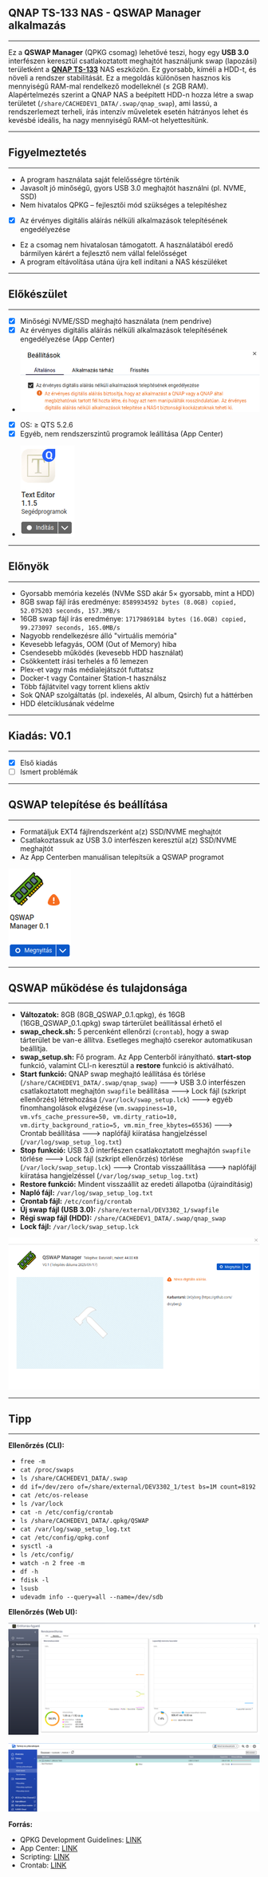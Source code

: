 ## QNAP TS-133 NAS - QSWAP Manager alkalmazás
---

Ez a **QSWAP Manager** (QPKG csomag) lehetővé teszi, hogy egy **USB 3.0** interfészen keresztül csatlakoztatott meghajtót használjunk swap (lapozási) területként a **[QNAP TS-133](https://www.qnap.com/hu-hu/product/ts-133)** NAS eszközön. Ez gyorsabb, kíméli a HDD-t, és növeli a rendszer stabilitását. Ez a megoldás különösen hasznos kis mennyiségű RAM-mal rendelkező modelleknél (≤ 2GB RAM). Alapértelmezés szerint a QNAP NAS a beépített HDD-n hozza létre a swap területet (`/share/CACHEDEV1_DATA/.swap/qnap_swap`), ami lassú, a rendszerlemezt terheli, írás intenzív műveletek esetén hátrányos lehet és kevésbé ideális, ha nagy mennyiségű RAM-ot helyettesítünk.

---
## Figyelmeztetés
---

- A program használata saját felelősségre történik
- Javasolt jó minőségű, gyors USB 3.0 meghajtót használni (pl. NVME, SSD)
- Nem hivatalos QPKG – fejlesztői mód szükséges a telepítéshez
- [x] Az érvényes digitális aláírás nélküli alkalmazások telepítésének engedélyezése
- Ez a csomag nem hivatalosan támogatott. A használatából eredő bármilyen kárért a fejlesztő nem vállal felelősséget
- A program eltávolítása utána újra kell indítani a NAS készüléket

---
## Előkészület
---

- [x] Minőségi NVME/SSD meghajtó használata (nem pendrive)
- [x] Az érvényes digitális aláírás nélküli alkalmazások telepítésének engedélyezése (App Center)
- ![](/img/1.png)
- [x] OS: ≥ QTS 5.2.6
- [x] Egyéb, nem rendszerszintű programok leállítása (App Center)
- ![](/img/2.png)

---
## Előnyök
---

- Gyorsabb memória kezelés (NVMe SSD akár 5× gyorsabb, mint a HDD)
- 8GB swap fájl írás eredménye: `8589934592 bytes (8.0GB) copied, 52.075203 seconds, 157.3MB/s`
- 16GB swap fájl írás eredménye: `17179869184 bytes (16.0GB) copied, 99.273097 seconds, 165.0MB/s`
- Nagyobb rendelkezésre álló "virtuális memória"
- Kevesebb lefagyás, OOM (Out of Memory) hiba
- Csendesebb működés (kevesebb HDD használat)
- Csökkentett írási terhelés a fő lemezen
- Plex-et vagy más médialejátszót futtatsz
- Docker-t vagy Container Station-t használsz
- Több fájlátvitel vagy torrent kliens aktív
- Sok QNAP szolgáltatás (pl. indexelés, AI album, Qsirch) fut a háttérben
- HDD életciklusának védelme

---
## Kiadás: V0.1
---

- [x] Első kiadás
- [ ] Ismert problémák

---
## QSWAP telepítése és beállítása
---

- Formatáljuk EXT4 fájlrendszerként a(z) SSD/NVME meghajtót
- Csatlakoztassuk az USB 3.0 interfészen keresztül a(z) SSD/NVME meghajtót
- Az App Centerben manuálisan telepítsük a QSWAP programot

![](/img/3.png)

---
## QSWAP működése és tulajdonsága
---

- **Változatok:** 8GB (8GB_QSWAP_0.1.qpkg), és 16GB (16GB_QSWAP_0.1.qpkg) swap tárterület beállítással érhető el
- **swap_check.sh:** 5 percenként ellenőrzi (`crontab`), hogy a swap tárterület be van-e állítva. Esetleges meghajtó cserekor automatikusan beállítja.
- **swap_setup.sh:** Fő program. Az App Centerből irányítható. **start-stop** funkció, valamint CLI-n keresztül a **restore** funkció is aktiválható.
- **Start funkció:** QNAP swap meghajtó leállítása és törlése (`/share/CACHEDEV1_DATA/.swap/qnap_swap`) ---> USB 3.0 interfészen csatlakoztatott meghajtón `swapfile` beállítása ---> Lock fájl (szkript ellenőrzés) létrehozása (`/var/lock/swap_setup.lck`) ---> egyéb finomhangolások elvgézése (`vm.swappiness=10, vm.vfs_cache_pressure=50, vm.dirty_ratio=10, vm.dirty_background_ratio=5, vm.min_free_kbytes=65536`) ---> Crontab beállítása ---> naplófájl kiíratása hangjelzéssel (`/var/log/swap_setup_log.txt`)
- **Stop funkció:** USB 3.0 interfészen csatlakoztatott meghajtón `swapfile` törlése ---> Lock fájl (szkript ellenőrzés) törlése (`/var/lock/swap_setup.lck`) ---> Crontab visszaállítása ---> naplófájl kiíratása hangjelzéssel (`/var/log/swap_setup_log.txt`)
- **Restore funkció:** Mindent visszaállít az eredeti állapotba (újraindításig)
- **Napló fájl:** `/var/log/swap_setup_log.txt`
- **Crontab fájl:** `/etc/config/crontab`
- **Új swap fájl (USB 3.0):** `/share/external/DEV3302_1/swapfile`
- **Régi swap fájl (HDD):** `/share/CACHEDEV1_DATA/.swap/qnap_swap`
- **Lock fájl:** `/var/lock/swap_setup.lck`

![](/img/5.png)

---
## Tipp
---

**Ellenőrzés (CLI):**

- `free -m`
- `cat /proc/swaps`
- `ls /share/CACHEDEV1_DATA/.swap`
- `dd if=/dev/zero of=/share/external/DEV3302_1/test bs=1M count=8192`
- `cat /etc/os-release`
- `ls /var/lock`
- `cat -n /etc/config/crontab`
- `ls /share/CACHEDEV1_DATA/.qpkg/QSWAP `
- `cat /var/log/swap_setup_log.txt `
- `cat /etc/config/qpkg.conf`
- `sysctl -a`
- `ls /etc/config/`
- `watch -n 2 free -m`
- `df -h`
- `fdisk -l`
- `lsusb`
- `udevadm info --query=all --name=/dev/sdb`

**Ellenőrzés (Web UI):**

![](/img/4.png)

![](/img/6.png)

**Forrás:**

- QPKG Development Guidelines: [LINK](https://wiki.qnap.com/wiki/QPKG_Development_Guidelines)
- App Center: [LINK](https://www.xeams.com/remove-apps-qnap.htm)
- Scripting: [LINK](https://forum.qnapclub.de/thread/45028-script-autorun-sh-erstellen-von-start-und-stopp-scripten/)
- Crontab: [LINK](https://www.qnap.com/en/how-to/faq/article/how-to-add-jobs-to-crontab-to-schedule-a-job)
